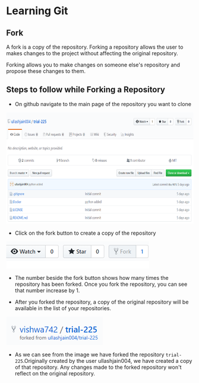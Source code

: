 # Learning Git
## Fork
A fork is a copy of the repository. Forking a repository allows the user to makes changes to the project without affecting the original repository.

Forking allows you to make changes on someone else's repository and propose these changes to them.

## Steps to follow while Forking a Repository
-  On github navigate to the main page of the repository you want to clone

<img src="Screenshots/fork1.png" width="601" height="300">

-  Click on the fork button to create a copy of the repository

<img src="Screenshots/fork2.png">

-  The number beside the fork button shows how many times the repository has been forked. Once you fork the repository, you can see that number increase by 1.


-  After you forked the repository, a copy of the original repository will be available in the list of your repositories.

<img src="Screenshots/fork3.png">

-  As we can see from the image we have forked the repository `trial-225`.Originally created by the user ullashjain004, we have created a copy of that repository. Any changes made to the forked repository won't reflect on the original repository.  